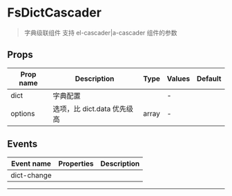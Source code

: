 # FsDictCascader

> 字典级联组件
> 支持 el-cascader|a-cascader 组件的参数

## Props

| Prop name | Description                 | Type  | Values | Default |
| --------- | --------------------------- | ----- | ------ | ------- |
| dict      | 字典配置                    |       | -      |         |
| options   | 选项，比 dict.data 优先级高 | array | -      |         |

## Events

| Event name  | Properties | Description |
| ----------- | ---------- | ----------- |
| dict-change |            |

---

